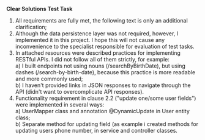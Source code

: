 **Clear Solutions Test Task**

1. All requirements are fully met, the following text is only an additional clarification;
2. Although the data persistence layer was not required, however, I implemented it in this project. I hope this will not cause any inconvenience to the specialist responsible for evaluation of test tasks.
3. In attached resources were described practices for implementing RESTful APIs. I did not follow all of them strictly, for example:  
a) I built endpoints not using nouns (/searchByBirthDate), but using dashes (/search-by-birth-date), because this practice is more readable and more commonly used;  
b) I haven't provided links in JSON responses to navigate through the API (didn't want to overcomplicate API responses).
4. Functionality requirement in clause 2.2 ("update one/some user fields") were implemented in several ways:  
a) UserMapper class and annotation @DynamicUpdate in User entity class;  
b) Separate method for updating field (as example i created methods for updating users phone number, in service and controller classes.
